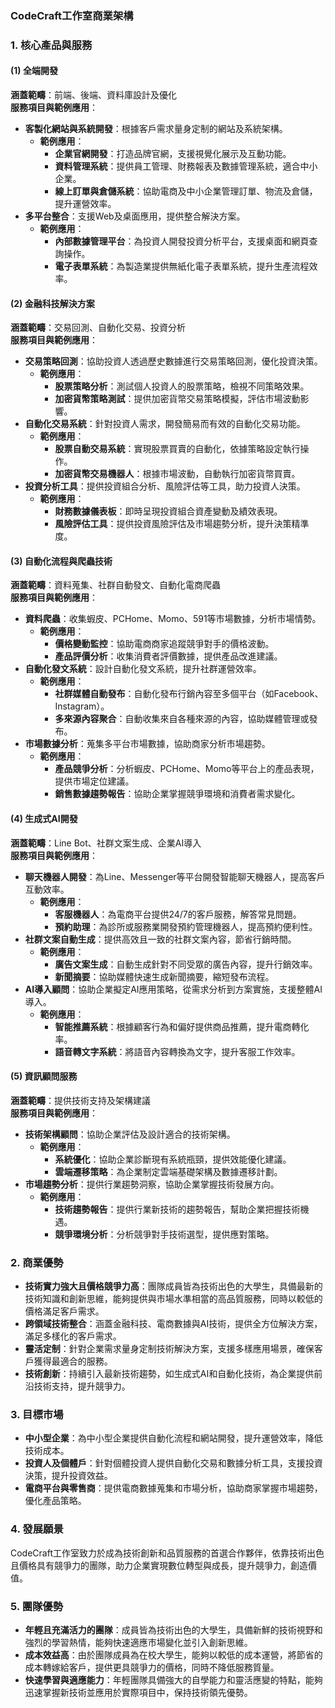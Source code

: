 ### **CodeCraft工作室商業架構**

### **1\. 核心產品與服務**

#### **(1) 全端開發**

**涵蓋範疇**：前端、後端、資料庫設計及優化  
**服務項目與範例應用**：

* **客製化網站與系統開發**：根據客戶需求量身定制的網站及系統架構。  
  * **範例應用**：  
    * **企業官網開發**：打造品牌官網，支援視覺化展示及互動功能。  
    * **資料管理系統**：提供員工管理、財務報表及數據管理系統，適合中小企業。  
    * **線上訂單與倉儲系統**：協助電商及中小企業管理訂單、物流及倉儲，提升運營效率。  
* **多平台整合**：支援Web及桌面應用，提供整合解決方案。  
  * **範例應用**：  
    * **內部數據管理平台**：為投資人開發投資分析平台，支援桌面和網頁查詢操作。  
    * **電子表單系統**：為製造業提供無紙化電子表單系統，提升生產流程效率。

#### **(2) 金融科技解決方案**

**涵蓋範疇**：交易回測、自動化交易、投資分析  
**服務項目與範例應用**：

* **交易策略回測**：協助投資人透過歷史數據進行交易策略回測，優化投資決策。  
  * **範例應用**：  
    * **股票策略分析**：測試個人投資人的股票策略，檢視不同策略效果。  
    * **加密貨幣策略測試**：提供加密貨幣交易策略模擬，評估市場波動影響。  
* **自動化交易系統**：針對投資人需求，開發簡易而有效的自動化交易功能。  
  * **範例應用**：  
    * **股票自動交易系統**：實現股票買賣的自動化，依據策略設定執行操作。  
    * **加密貨幣交易機器人**：根據市場波動，自動執行加密貨幣買賣。  
* **投資分析工具**：提供投資組合分析、風險評估等工具，助力投資人決策。  
  * **範例應用**：  
    * **財務數據儀表板**：即時呈現投資組合資產變動及績效表現。  
    * **風險評估工具**：提供投資風險評估及市場趨勢分析，提升決策精準度。

#### **(3) 自動化流程與爬蟲技術**

**涵蓋範疇**：資料蒐集、社群自動發文、自動化電商爬蟲  
**服務項目與範例應用**：

* **資料爬蟲**：收集蝦皮、PCHome、Momo、591等市場數據，分析市場情勢。  
  * **範例應用**：  
    * **價格變動監控**：協助電商商家追蹤競爭對手的價格波動。  
    * **產品評價分析**：收集消費者評價數據，提供產品改進建議。  
* **自動化發文系統**：設計自動化發文系統，提升社群運營效率。  
  * **範例應用**：  
    * **社群媒體自動發布**：自動化發布行銷內容至多個平台（如Facebook、Instagram）。  
    * **多來源內容聚合**：自動收集來自各種來源的內容，協助媒體管理或發布。  
* **市場數據分析**：蒐集多平台市場數據，協助商家分析市場趨勢。  
  * **範例應用**：  
    * **產品競爭分析**：分析蝦皮、PCHome、Momo等平台上的產品表現，提供市場定位建議。  
    * **銷售數據趨勢報告**：協助企業掌握競爭環境和消費者需求變化。

#### **(4) 生成式AI開發**

**涵蓋範疇**：Line Bot、社群文案生成、企業AI導入  
**服務項目與範例應用**：

* **聊天機器人開發**：為Line、Messenger等平台開發智能聊天機器人，提高客戶互動效率。  
  * **範例應用**：  
    * **客服機器人**：為電商平台提供24/7的客戶服務，解答常見問題。  
    * **預約助理**：為診所或服務業開發預約管理機器人，提高預約便利性。  
* **社群文案自動生成**：提供高效且一致的社群文案內容，節省行銷時間。  
  * **範例應用**：  
    * **廣告文案生成**：自動生成針對不同受眾的廣告內容，提升行銷效率。  
    * **新聞摘要**：協助媒體快速生成新聞摘要，縮短發布流程。  
* **AI導入顧問**：協助企業擬定AI應用策略，從需求分析到方案實施，支援整體AI導入。  
  * **範例應用**：  
    * **智能推薦系統**：根據顧客行為和偏好提供商品推薦，提升電商轉化率。  
    * **語音轉文字系統**：將語音內容轉換為文字，提升客服工作效率。

#### **(5) 資訊顧問服務**

**涵蓋範疇**：提供技術支持及架構建議  
**服務項目與範例應用**：

* **技術架構顧問**：協助企業評估及設計適合的技術架構。  
  * **範例應用**：  
    * **系統優化**：協助企業診斷現有系統瓶頸，提供效能優化建議。  
    * **雲端遷移策略**：為企業制定雲端基礎架構及數據遷移計劃。  
* **市場趨勢分析**：提供行業趨勢洞察，協助企業掌握技術發展方向。  
  * **範例應用**：  
    * **技術趨勢報告**：提供行業新技術的趨勢報告，幫助企業把握技術機遇。  
    * **競爭環境分析**：分析競爭對手技術選型，提供應對策略。

### **2\. 商業優勢**

* **技術實力強大且價格競爭力高**：團隊成員皆為技術出色的大學生，具備最新的技術知識和創新思維，能夠提供與市場水準相當的高品質服務，同時以較低的價格滿足客戶需求。  
* **跨領域技術整合**：涵蓋金融科技、電商數據與AI技術，提供全方位解決方案，滿足多樣化的客戶需求。  
* **靈活定制**：針對企業需求量身定制技術解決方案，支援多樣應用場景，確保客戶獲得最適合的服務。  
* **技術創新**：持續引入最新技術趨勢，如生成式AI和自動化技術，為企業提供前沿技術支持，提升競爭力。

### **3\. 目標市場**

* **中小型企業**：為中小型企業提供自動化流程和網站開發，提升運營效率，降低技術成本。  
* **投資人及個體戶**：針對個體投資人提供自動化交易和數據分析工具，支援投資決策，提升投資效益。  
* **電商平台與零售商**：提供電商數據蒐集和市場分析，協助商家掌握市場趨勢，優化產品策略。

### **4\. 發展願景**

CodeCraft工作室致力於成為技術創新和品質服務的首選合作夥伴，依靠技術出色且價格具有競爭力的團隊，助力企業實現數位轉型與成長，提升競爭力，創造價值。

### **5\. 團隊優勢**

* **年輕且充滿活力的團隊**：成員皆為技術出色的大學生，具備新鮮的技術視野和強烈的學習熱情，能夠快速適應市場變化並引入創新思維。  
* **成本效益高**：由於團隊成員為在校大學生，能夠以較低的成本運營，將節省的成本轉嫁給客戶，提供更具競爭力的價格，同時不降低服務質量。  
* **快速學習與適應能力**：年輕團隊具備強大的自學能力和靈活應變的特點，能夠迅速掌握新技術並應用於實際項目中，保持技術領先優勢。

